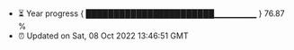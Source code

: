 - ⏳ Year progress { ███████████████████████▁▁▁▁▁▁▁ } 76.87 %
- ⏰ Updated on Sat, 08 Oct 2022 13:46:51 GMT

